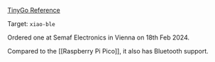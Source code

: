 [TinyGo Reference](https://tinygo.org/docs/reference/microcontrollers/xiao-ble/)

Target: `xiao-ble`

Ordered one at Semaf Electronics in Vienna on 18th Feb 2024.

Compared to the [[Raspberry Pi Pico]], it also has Bluetooth support.